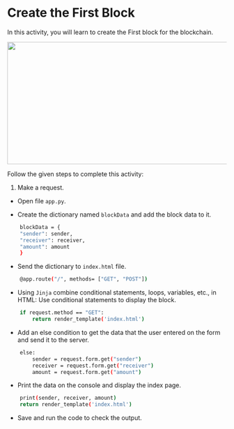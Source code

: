 Create the First Block
======================


In this activity, you will learn to create the First block for the blockchain.




<img src= "https://s3.amazonaws.com/media-p.slid.es/uploads/1525749/images/10628630/ezgif.com-video-to-gif__26_.gif" width = "521" height = "281">



Follow the given steps to complete this activity:
1. Make a request.


* Open file `app.py`.


* Create the dictionary named `blockData` and add the block data to it.

```sh
    blockData = {
    "sender": sender,
    "receiver": receiver,
    "amount": amount
    }
```
    
* Send the dictionary to `index.html` file.

```sh
    @app.route("/", methods= ["GET", "POST"])
```
    
* Using `Jinja` combine conditional statements, loops, variables, etc., in HTML:
Use conditional statements to  display the block.
 
```sh
    if request.method == "GET":
        return render_template('index.html')
```
    


* Add an else condition to get the data that the user entered on the form and send it to the server.

```sh
    else:
        sender = request.form.get("sender")
        receiver = request.form.get("receiver")
        amount = request.form.get("amount")
```
    


* Print the data on the console and display the index page.

```sh
    print(sender, receiver, amount)
    return render_template('index.html')
```
   
* Save and run the code to check the output.
